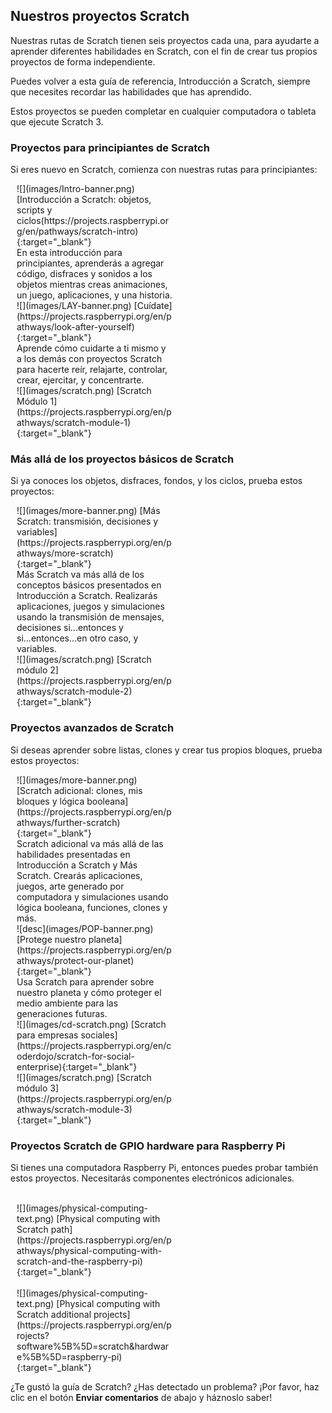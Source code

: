 ## Nuestros proyectos Scratch

Nuestras rutas de Scratch tienen seis proyectos cada una, para ayudarte a aprender diferentes habilidades en Scratch, con el fin de crear tus propios proyectos de forma independiente.

Puedes volver a esta guía de referencia, Introducción a Scratch, siempre que necesites recordar las habilidades que has aprendido.

Estos proyectos se pueden completar en cualquier computadora o tableta que ejecute Scratch 3.

### Proyectos para principiantes de Scratch

Si eres nuevo en Scratch, comienza con nuestras rutas para principiantes:

<div style="display: inline-block; max-width: 250px; float: left; padding-left: 10px;">
![](images/Intro-banner.png)
[Introducción a Scratch: objetos, scripts y ciclos(https://projects.raspberrypi.org/en/pathways/scratch-intro){:target="_blank"}<br/>
En esta introducción para principiantes, aprenderás a agregar código, disfraces y sonidos a los objetos mientras creas animaciones, un juego, aplicaciones, y una historia.
</div>

<div style="display: inline-block; max-width: 250px; float: left; padding-left: 10px;">
![](images/LAY-banner.png)
[Cuídate](https://projects.raspberrypi.org/en/pathways/look-after-yourself){:target="_blank"}<br/>
Aprende cómo cuidarte a ti mismo y a los demás con proyectos Scratch para hacerte reír, relajarte, controlar, crear, ejercitar, y concentrarte.
</div>

<div style="display: inline-block; max-width: 250px; float: left; padding-left: 10px;">
![](images/scratch.png)
[Scratch Módulo 1](https://projects.raspberrypi.org/en/pathways/scratch-module-1){:target="_blank"}
</div>

<br clear="both"/>

### Más allá de los proyectos básicos de Scratch

Si ya conoces los objetos, disfraces, fondos, y los ciclos, prueba estos proyectos:

<div style="display: inline-block; max-width: 250px; float: left; padding-left: 10px;">
![](images/more-banner.png)
[Más Scratch: transmisión, decisiones y variables](https://projects.raspberrypi.org/en/pathways/more-scratch){:target="_blank"}<br/>
Más Scratch va más allá de los conceptos básicos presentados en Introducción a Scratch. Realizarás aplicaciones, juegos y simulaciones usando la transmisión de mensajes, decisiones si...entonces y si...entonces...en otro caso, y variables.
</div>

<div style="display: inline-block; max-width: 250px; float: left; padding-left: 10px;">
![](images/scratch.png)
[Scratch módulo 2](https://projects.raspberrypi.org/en/pathways/scratch-module-2){:target="_blank"}<br/>
</div>

<br clear="both"/>

### Proyectos avanzados de Scratch

Si deseas aprender sobre listas, clones y crear tus propios bloques, prueba estos proyectos:

<div style="display: inline-block; max-width: 250px; float: left; padding-left: 10px;">
![](images/more-banner.png)
[Scratch adicional: clones, mis bloques y lógica booleana](https://projects.raspberrypi.org/en/pathways/further-scratch){:target="_blank"}<br/>
Scratch adicional va más allá de las habilidades presentadas en Introducción a Scratch y Más Scratch. Crearás aplicaciones, juegos, arte generado por computadora y simulaciones usando lógica booleana, funciones, clones y más.
</div>

<div style="display: inline-block; max-width: 250px; float: left; padding-left: 10px;">
![desc](images/POP-banner.png)
[Protege nuestro planeta](https://projects.raspberrypi.org/en/pathways/protect-our-planet){:target="_blank"}<br/>
Usa Scratch para aprender sobre nuestro planeta y cómo proteger el medio ambiente para las generaciones futuras.
</div>

<div style="display: inline-block; max-width: 250px; float: left; padding-left: 10px;">
![](images/cd-scratch.png)
[Scratch para empresas sociales](https://projects.raspberrypi.org/en/coderdojo/scratch-for-social-enterprise){:target="_blank"}<br/>
</div>

<div style="display: inline-block; max-width: 250px; float: left; padding-left: 10px;">
![](images/scratch.png)
[Scratch módulo 3](https://projects.raspberrypi.org/en/pathways/scratch-module-3){:target="_blank"}<br/>
</div>

<br clear="both"/>

### Proyectos Scratch de GPIO hardware para Raspberry Pi

Si tienes una computadora Raspberry Pi, entonces puedes probar también estos proyectos. Necesitarás componentes electrónicos adicionales.

<div style="display: inline-block; max-width: 250px; float: left; padding-left: 10px;"><br/>
![](images/physical-computing-text.png)
[Physical computing with Scratch path](https://projects.raspberrypi.org/en/pathways/physical-computing-with-scratch-and-the-raspberry-pi){:target="_blank"}
</div>

<div style="display: inline-block; max-width: 250px; float: left; padding-left: 10px;"><br/>
![](images/physical-computing-text.png)
[Physical computing with Scratch additional projects](https://projects.raspberrypi.org/en/projects?software%5B%5D=scratch&hardware%5B%5D=raspberry-pi){:target="_blank"}
</div>

<br clear="both"/>

¿Te gustó la guía de Scratch? ¿Has detectado un problema? ¡Por favor, haz clic en el botón **Enviar comentarios** de abajo y háznoslo saber!
